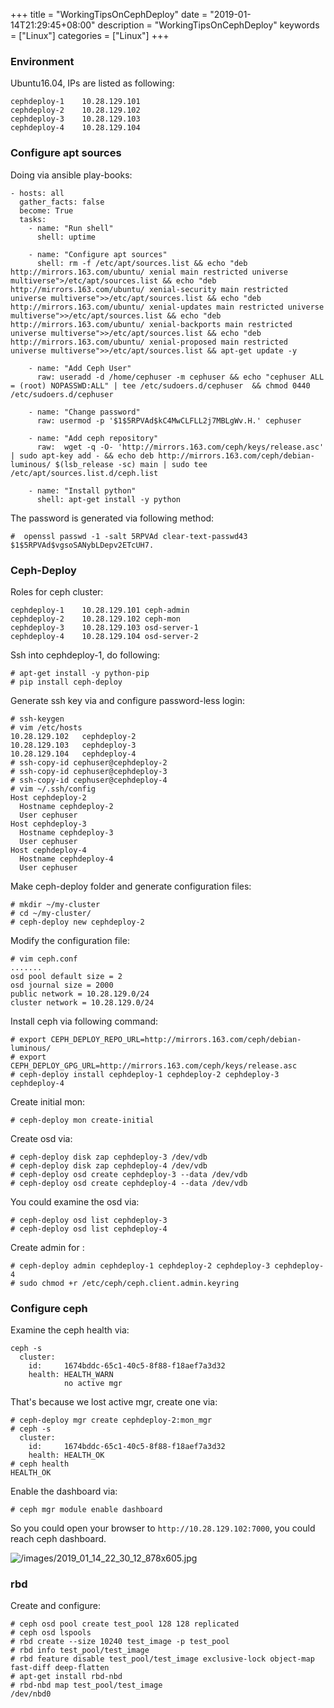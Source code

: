 +++
title = "WorkingTipsOnCephDeploy"
date = "2019-01-14T21:29:45+08:00"
description = "WorkingTipsOnCephDeploy"
keywords = ["Linux"]
categories = ["Linux"]
+++
### Environment
Ubuntu16.04, IPs are listed as following:    

```
cephdeploy-1	10.28.129.101
cephdeploy-2	10.28.129.102
cephdeploy-3	10.28.129.103
cephdeploy-4	10.28.129.104
```
### Configure apt sources
Doing via ansible play-books:    

```
- hosts: all
  gather_facts: false
  become: True
  tasks:
    - name: "Run shell"
      shell: uptime 

    - name: "Configure apt sources"
      shell: rm -f /etc/apt/sources.list && echo "deb http://mirrors.163.com/ubuntu/ xenial main restricted universe multiverse">/etc/apt/sources.list && echo "deb http://mirrors.163.com/ubuntu/ xenial-security main restricted universe multiverse">>/etc/apt/sources.list && echo "deb http://mirrors.163.com/ubuntu/ xenial-updates main restricted universe multiverse">>/etc/apt/sources.list && echo "deb http://mirrors.163.com/ubuntu/ xenial-backports main restricted universe multiverse">>/etc/apt/sources.list && echo "deb http://mirrors.163.com/ubuntu/ xenial-proposed main restricted universe multiverse">>/etc/apt/sources.list && apt-get update -y

    - name: "Add Ceph User"
      raw: useradd -d /home/cephuser -m cephuser && echo "cephuser ALL = (root) NOPASSWD:ALL" | tee /etc/sudoers.d/cephuser  && chmod 0440 /etc/sudoers.d/cephuser

    - name: "Change password"
      raw: usermod -p '$1$5RPVAd$kC4MwCLFLL2j7MBLgWv.H.' cephuser

    - name: "Add ceph repository"
      raw:  wget -q -O- 'http://mirrors.163.com/ceph/keys/release.asc' | sudo apt-key add - && echo deb http://mirrors.163.com/ceph/debian-luminous/ $(lsb_release -sc) main | sudo tee /etc/apt/sources.list.d/ceph.list

    - name: "Install python"
      shell: apt-get install -y python
```
The password is generated via following method:    

```
#  openssl passwd -1 -salt 5RPVAd clear-text-passwd43
$1$5RPVAd$vgsoSANybLDepv2ETcUH7.
```
### Ceph-Deploy
Roles for ceph cluster:    

```
cephdeploy-1	10.28.129.101 ceph-admin
cephdeploy-2	10.28.129.102 ceph-mon
cephdeploy-3	10.28.129.103 osd-server-1
cephdeploy-4	10.28.129.104 osd-server-2
```
Ssh into cephdeploy-1, do following:     

```
# apt-get install -y python-pip
# pip install ceph-deploy
```
Generate ssh key via and configure password-less login:    

```
# ssh-keygen
# vim /etc/hosts
10.28.129.102	cephdeploy-2
10.28.129.103	cephdeploy-3
10.28.129.104	cephdeploy-4
# ssh-copy-id cephuser@cephdeploy-2
# ssh-copy-id cephuser@cephdeploy-3
# ssh-copy-id cephuser@cephdeploy-4
# vim ~/.ssh/config
Host cephdeploy-2
  Hostname cephdeploy-2
  User cephuser
Host cephdeploy-3
  Hostname cephdeploy-3
  User cephuser
Host cephdeploy-4
  Hostname cephdeploy-4
  User cephuser
```
Make ceph-deploy folder and generate configuration files:    

```
# mkdir ~/my-cluster
# cd ~/my-cluster/
# ceph-deploy new cephdeploy-2
```
Modify the configuration file:     

```
# vim ceph.conf
.......
osd pool default size = 2
osd journal size = 2000
public network = 10.28.129.0/24
cluster network = 10.28.129.0/24

```

Install ceph via following command:    

```
# export CEPH_DEPLOY_REPO_URL=http://mirrors.163.com/ceph/debian-luminous/
# export CEPH_DEPLOY_GPG_URL=http://mirrors.163.com/ceph/keys/release.asc
# ceph-deploy install cephdeploy-1 cephdeploy-2 cephdeploy-3 cephdeploy-4
```
Create initial mon:    

```
# ceph-deploy mon create-initial
```
Create osd via:      

```
# ceph-deploy disk zap cephdeploy-3 /dev/vdb
# ceph-deploy disk zap cephdeploy-4 /dev/vdb
# ceph-deploy osd create cephdeploy-3 --data /dev/vdb
# ceph-deploy osd create cephdeploy-4 --data /dev/vdb
```
You could examine the osd via:     

```
# ceph-deploy osd list cephdeploy-3 
# ceph-deploy osd list cephdeploy-4
```
Create admin for :     

```
# ceph-deploy admin cephdeploy-1 cephdeploy-2 cephdeploy-3 cephdeploy-4
# sudo chmod +r /etc/ceph/ceph.client.admin.keyring
```

### Configure ceph
Examine the ceph health via:    

```
ceph -s
  cluster:
    id:     1674bddc-65c1-40c5-8f88-f18aef7a3d32
    health: HEALTH_WARN
            no active mgr
```
That's because we lost active mgr, create one via:     

```
# ceph-deploy mgr create cephdeploy-2:mon_mgr
# ceph -s
  cluster:
    id:     1674bddc-65c1-40c5-8f88-f18aef7a3d32
    health: HEALTH_OK
# ceph health
HEALTH_OK
```
Enable the dashboard via:     

```
# ceph mgr module enable dashboard
```
So you could open your browser to `http://10.28.129.102:7000`, you could reach
ceph dashboard.    

![/images/2019_01_14_22_30_12_878x605.jpg](/images/2019_01_14_22_30_12_878x605.jpg)

### rbd
Create and configure:     

```
# ceph osd pool create test_pool 128 128 replicated
# ceph osd lspools
# rbd create --size 10240 test_image -p test_pool
# rbd info test_pool/test_image
# rbd feature disable test_pool/test_image exclusive-lock object-map fast-diff deep-flatten
# apt-get install rbd-nbd
# rbd-nbd map test_pool/test_image
/dev/nbd0

```
